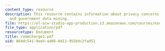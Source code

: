 ```yaml
---
content_type: resource
description: This resource contains information about privacy concerns in corporate
  and government data mining.
file: https://ol-ocw-studio-app-production.s3.amazonaws.com/courses/esd-10-introduction-to-technology-and-policy-fall-2006/864dc5419eebad088d13955b9c3fad51_commcharge1.pdf
file_type: application/pdf
resourcetype: Document
title: commcharge1.pdf
uid: 864dc541-9eeb-ad08-8d13-955b9c3fad51
---
```

